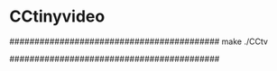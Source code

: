 # CCtinyvideo
##########################################
make
./CCtv

##########################################
